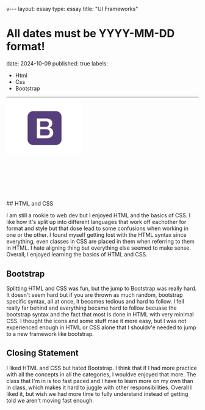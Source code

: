 v---
layout: essay
type: essay
title: "UI Frameworks"
# All dates must be YYYY-MM-DD format!
date: 2024-10-09
published: true
labels:
  - Html
  - Css
  - Bootstrap
---

<img width="200px" class="rounded float-start pe-4" src="../img/Bootstrap_(front-end_framework)-Logo.wine.png">

<br/>
<br/>
<br/>
<br/>
<br/>
<br/>
<br/>
<br/>
## HTML and CSS

I am still a rookie to web dev but I enjoyed HTML and the basics of CSS. I like how it's split up into different languages that work off eachother for format and style but that dose lead to some confusions when working in one or the other. I found myself getting lost with the HTML syntax since everything, even classes in CSS are placed in them when referring to them in HTML. I hate aligning thing but everything else seemed to make sense. Overall, I enjoyed learning the basics of HTML and CSS.

## Bootstrap

Splitting HTML and CSS was fun, but the jump to Bootstrap was really hard. It doesn't seem hard but if you are thrown as much random, bootstrap specific syntax, all at once, it becomes tedious and hard to follow. I fell really far behind and everything became hard to follow becuase the bootstrap syntax and the fact that most is done in HTML with very minimal CSS. I thought the icons and some stuff mae it more easy, but I was not experienced enough in HTML or CSS alone that I shouldv'e needed to jump to a new framework like bootstrap.

## Closing Statement

I liked HTML and CSS but hated Bootstrap. I think that if I had more practice with all the concepts in all the categories, I wouldve enjoyed that more. The class that I'm in is too fast paced and I have to learn more on my own than in class, which makes it hard to juggle with other responsibilities. Overall I liked it, but wish we had more time to fully understand instead of getting told we aren't moving fast enough.
